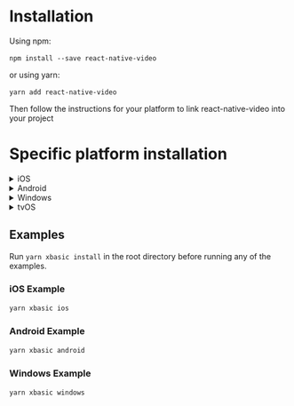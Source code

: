 

# Installation
Using npm:

```shell
npm install --save react-native-video
```

or using yarn:

```shell
yarn add react-native-video
```

Then follow the instructions for your platform to link react-native-video into your project

# Specific platform installation
<details>
<summary>iOS</summary>

## iOS

### Standard Method

**React Native 0.60 and above**

Run `npx pod-install`. Linking is not required in React Native 0.60 and above.

**React Native 0.59 and below**

Run `react-native link react-native-video` to link the react-native-video library.

### Enable Static Linking for dependencies in your ios project Podfile

Add `use_frameworks! :linkage => :static` just under `platform :ios` in your ios project Podfile.

[See the example ios project for reference](examples/basic/ios/Podfile#L5)

### Using CocoaPods (required to enable caching)

Setup your Podfile like it is described in the [react-native documentation](https://facebook.github.io/react-native/docs/integration-with-existing-apps#configuring-cocoapods-dependencies). 

Depending on your requirements you have to choose between the two possible subpodspecs:

Video only:

```diff
  pod 'Folly', :podspec => '../node_modules/react-native/third-party-podspecs/Folly.podspec'
+  `pod 'react-native-video', :path => '../node_modules/react-native-video/react-native-video.podspec'`
  end
```

Video with caching ([more info](docs/caching.md)):

```diff
  pod 'Folly', :podspec => '../node_modules/react-native/third-party-podspecs/Folly.podspec'
+  `pod 'react-native-video/VideoCaching', :path => '../node_modules/react-native-video/react-native-video.podspec'`
  end
```
### Enable custom feature in podfile file

#### Google IMA

Google IMA is the google SDK to support Client Side Ads Integration (CSAI), see [google documentation](https://developers.google.com/interactive-media-ads/docs/sdks/ios/client-side) for more informations.

To enable google IMA usage define add following line in your podfile:
```podfile
$RNVideoUseGoogleIMA=true
```

</details>
<details>
<summary>Android</summary>

## Android

### Autolinking

Linking is not required in React Native 0.60 and above.

If your project is using React Native < 0.60, run `react-native link react-native-video` to link the react-native-video library.

If you have trouble, make the following additions to the given files manually:

`android/settings.gradle`

Add player source in build configuration

```gradle
include ':react-native-video'
project(':react-native-video').projectDir = new File(rootProject.projectDir, '../node_modules/react-native-video/android')
```

`android/app/build.gradle`

From version >= 5.0.0, you have to apply these changes:

```diff
dependencies {
   ...
    compile project(':react-native-video')
+   implementation "androidx.appcompat:appcompat:1.0.0"
-   implementation "com.android.support:appcompat-v7:${rootProject.ext.supportLibVersion}"

}
```

`android/gradle.properties`

Migrating to AndroidX (needs version >= 5.0.0):

```gradle.properties
android.useAndroidX=true
android.enableJetifier=true
```

`MainApplication.java`

If using com.facebook.react.PackageList to auto import native dependencies, there are no updates required here. Please see the [android example project](/examples/basic/android/app/src/main/java/com/videoplayer/MainApplication.java) for more details.

### For manual linking

On top, where imports are:

```java
import com.brentvatne.react.ReactVideoPackage;
```

Add the `ReactVideoPackage` class to your list of exported packages.

```java
@Override
protected List<ReactPackage> getPackages() {
    return Arrays.asList(
            new MainReactPackage(),
            new ReactVideoPackage()
    );
}
```

### Enable custom feature in gradle file

#### Enable client side ads insertion
To enable client side ads insertion CSAI with google IMA SDK, you need to enable it in your gradle file.

```gradle
buildscript {
  ext {
    ...
    RNVUseExoplayerIMA = true
    ...
  }
}
```

</details>
<details>
<summary>Windows</summary>

## Windows

### Autolinking

**React Native Windows 0.63 and above**

Autolinking should automatically add react-native-video to your app.

### Manual Linking

**React Native Windows 0.62**

Make the following additions to the given files manually:

`windows\myapp.sln`

Add the _ReactNativeVideoCPP_ project to your solution (eg. `windows\myapp.sln`):

1. Open your solution in Visual Studio 2019
2. Right-click Solution icon in Solution Explorer > Add > Existing Project...
3. Select `node_modules\react-native-video\windows\ReactNativeVideoCPP\ReactNativeVideoCPP.vcxproj`

`windows\myapp\myapp.vcxproj`

Add a reference to _ReactNativeVideoCPP_ to your main application project (eg. `windows\myapp\myapp.vcxproj`):

1. Open your solution in Visual Studio 2019
2. Right-click main application project > Add > Reference...
3. Check _ReactNativeVideoCPP_ from Solution Projects

`pch.h`

Add `#include "winrt/ReactNativeVideoCPP.h"`.

`app.cpp`

Add `PackageProviders().Append(winrt::ReactNativeVideoCPP::ReactPackageProvider());` before `InitializeComponent();`.

**React Native Windows 0.61 and below**

Follow the manual linking instuctions for React Native Windows 0.62 above, but substitute _ReactNativeVideoCPP61_ for _ReactNativeVideoCPP_.

</details>
<details>
<summary>tvOS</summary>

## tvOS

`react-native link react-native-video` doesn’t work properly with the tvOS target so we need to add the library manually.

First select your project in Xcode.

![tvOS step 1](../assets/tvOS-step-1.jpg)

After that, select the tvOS target of your application and select « General » tab

![tvOS step 2](../assets/tvOS-step-2.jpg)

Scroll to « Linked Frameworks and Libraries » and tap on the + button

![tvOS step 3](../assets/tvOS-step-3.jpg)

Select RCTVideo-tvOS

![tvOS step 4](../assets/tvOS-step-4.jpg)
</details>
</details>

## Examples

Run `yarn xbasic install` in the root directory before running any of the examples.

### iOS Example
```bash
yarn xbasic ios
```

### Android Example
```bash
yarn xbasic android
```

### Windows Example
```bash
yarn xbasic windows
```


